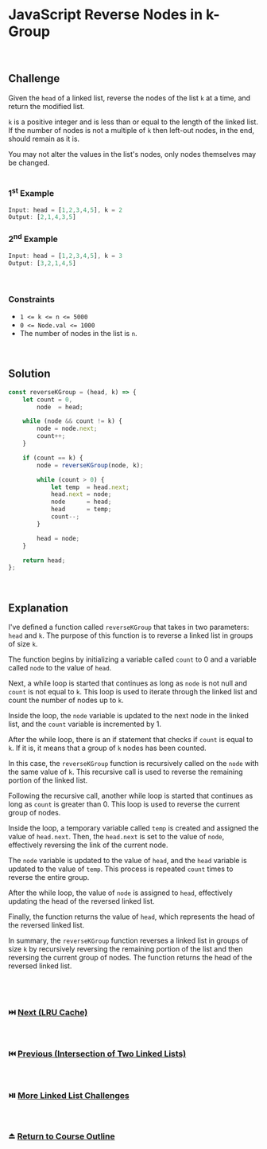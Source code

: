 # JavaScript Reverse Nodes in k-Group
<br/>

## Challenge
Given the `head` of a linked list, reverse the nodes of the list `k` at a time, and return the modified list.

`k` is a positive integer and is less than or equal to the length of the linked list. If the number of nodes is not a multiple of `k` then left-out nodes, in the end, should remain as it is.

You may not alter the values in the list's nodes, only nodes themselves may be changed.
<br/>
<br/>

### 1<sup>st</sup> Example

```JavaScript
Input: head = [1,2,3,4,5], k = 2
Output: [2,1,4,3,5]
```

### 2<sup>nd</sup> Example

```JavaScript
Input: head = [1,2,3,4,5], k = 3
Output: [3,2,1,4,5]
```

<br/>

### Constraints

- `1 <= k <= n <= 5000`
- `0 <= Node.val <= 1000`
- The number of nodes in the list is `n`.

<br/>

## Solution

```JavaScript
const reverseKGroup = (head, k) => {
    let count = 0,
        node  = head;

    while (node && count != k) {
        node = node.next;
        count++;
    }

    if (count == k) {
        node = reverseKGroup(node, k);

        while (count > 0) {
            let temp  = head.next;
            head.next = node;
            node      = head;
            head      = temp;
            count--;
        }

        head = node;
    }

    return head;
};
```

<br/>

## Explanation

I've defined a function called `reverseKGroup` that takes in two parameters: `head` and `k`. The purpose of this function is to reverse a linked list in groups of size `k`.
<br/>

The function begins by initializing a variable called `count` to 0 and a variable called `node` to the value of `head`.
<br/>

Next, a while loop is started that continues as long as `node` is not null and `count` is not equal to `k`. This loop is used to iterate through the linked list and count the number of nodes up to `k`.
<br/>

Inside the loop, the `node` variable is updated to the next node in the linked list, and the `count` variable is incremented by 1.
<br/>

After the while loop, there is an if statement that checks if `count` is equal to `k`. If it is, it means that a group of `k` nodes has been counted.
<br/>

In this case, the `reverseKGroup` function is recursively called on the `node` with the same value of `k`. This recursive call is used to reverse the remaining portion of the linked list.
<br/>

Following the recursive call, another while loop is started that continues as long as `count` is greater than 0. This loop is used to reverse the current group of nodes.
<br/>

Inside the loop, a temporary variable called `temp` is created and assigned the value of `head.next`. Then, the `head.next` is set to the value of `node`, effectively reversing the link of the current node.
<br/>

The `node` variable is updated to the value of `head`, and the `head` variable is updated to the value of `temp`. This process is repeated `count` times to reverse the entire group.
<br/>

After the while loop, the value of `node` is assigned to `head`, effectively updating the head of the reversed linked list.
<br/>

Finally, the function returns the value of `head`, which represents the head of the reversed linked list.
<br/>

In summary, the `reverseKGroup` function reverses a linked list in groups of size `k` by recursively reversing the remaining portion of the list and then reversing the current group of nodes. The function returns the head of the reversed linked list.
<br/>
<br/>
<br/>
<br/>

### :next_track_button: [Next (LRU Cache)][Next]
<br/>

### :previous_track_button: [Previous (Intersection of Two Linked Lists)][Previous]
<br/>

### :play_or_pause_button: [More Linked List Challenges][More]
<br/>

### :eject_button: [Return to Course Outline][Return]
<br/>

[Next]: https://github.com/Superklok/JavaScriptLinkedLists/blob/main/JavaScriptLRUCache.md
[Previous]: https://github.com/Superklok/JavaScriptLinkedLists/blob/main/JavaScriptIntersectionOfTwoLinkedLists.md
[More]: https://github.com/Superklok/JavaScriptLinkedLists
[Return]: https://github.com/Superklok/LearnJavaScript